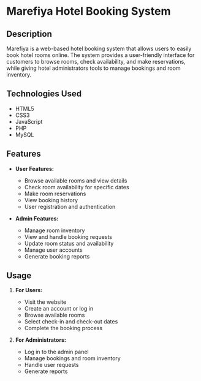 # Marefiya Hotel Booking System

## Description

Marefiya is a web-based hotel booking system that allows users to easily book hotel rooms online. The system provides a user-friendly interface for customers to browse rooms, check availability, and make reservations, while giving hotel administrators tools to manage bookings and room inventory.

## Technologies Used

- HTML5
- CSS3
- JavaScript
- PHP
- MySQL

## Features

- **User Features:**
  - Browse available rooms and view details
  - Check room availability for specific dates
  - Make room reservations
  - View booking history
  - User registration and authentication
  
- **Admin Features:**
  - Manage room inventory
  - View and handle booking requests
  - Update room status and availability
  - Manage user accounts
  - Generate booking reports

## Usage

1. **For Users:**
   - Visit the website
   - Create an account or log in
   - Browse available rooms
   - Select check-in and check-out dates
   - Complete the booking process

2. **For Administrators:**
   - Log in to the admin panel
   - Manage bookings and room inventory
   - Handle user requests
   - Generate reports
